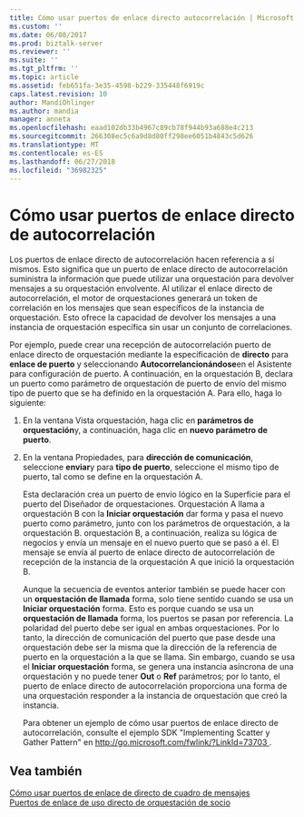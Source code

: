 ```yaml
---
title: Cómo usar puertos de enlace directo autocorrelación | Microsoft Docs
ms.custom: ''
ms.date: 06/08/2017
ms.prod: biztalk-server
ms.reviewer: ''
ms.suite: ''
ms.tgt_pltfrm: ''
ms.topic: article
ms.assetid: feb651fa-3e35-4598-b229-335448f6919c
caps.latest.revision: 10
author: MandiOhlinger
ms.author: mandia
manager: anneta
ms.openlocfilehash: eaad102db33b4967c89cb78f944b93a688e4c213
ms.sourcegitcommit: 266308ec5c6a9d8d80ff298ee6051b4843c5d626
ms.translationtype: MT
ms.contentlocale: es-ES
ms.lasthandoff: 06/27/2018
ms.locfileid: "36982325"
---
```

# <a name="how-to-use-self-correlating-direct-bound-ports"></a>Cómo usar puertos de enlace directo de autocorrelación
Los puertos de enlace directo de autocorrelación hacen referencia a sí mismos. Esto significa que un puerto de enlace directo de autocorrelación suministra la información que puede utilizar una orquestación para devolver mensajes a su orquestación envolvente. Al utilizar el enlace directo de autocorrelación, el motor de orquestaciones generará un token de correlación en los mensajes que sean específicos de la instancia de orquestación. Esto ofrece la capacidad de devolver los mensajes a una instancia de orquestación específica sin usar un conjunto de correlaciones.  
  
 Por ejemplo, puede crear una recepción de autocorrelación puerto de enlace directo de orquestación mediante la especificación de **directo** para **enlace de puerto** y seleccionando **Autocorrelancionándose**en el Asistente para configuración de puerto. A continuación, en la orquestación B, declara un puerto como parámetro de orquestación de puerto de envío del mismo tipo de puerto que se ha definido en la orquestación A. Para ello, haga lo siguiente:  
  
1. En la ventana Vista orquestación, haga clic en **parámetros de orquestación**y, a continuación, haga clic en **nuevo parámetro de puerto**.  
  
2. En la ventana Propiedades, para **dirección de comunicación**, seleccione **enviar**y para **tipo de puerto**, seleccione el mismo tipo de puerto, tal como se define en la orquestación A.  
  
   Esta declaración crea un puerto de envío lógico en la Superficie para el puerto del Diseñador de orquestaciones. Orquestación A llama a orquestación B con la **Iniciar orquestación** dar forma y pasa el nuevo puerto como parámetro, junto con los parámetros de orquestación, a la orquestación B. orquestación B, a continuación, realiza su lógica de negocios y envía un mensaje en el nuevo puerto que se pasó a él. El mensaje se envía al puerto de enlace directo de autocorrelación de recepción de la instancia de la orquestación A que inició la orquestación B.  
  
   Aunque la secuencia de eventos anterior también se puede hacer con un **orquestación de llamada** forma, solo tiene sentido cuando se usa un **Iniciar orquestación** forma. Esto es porque cuando se usa un **orquestación de llamada** forma, los puertos se pasan por referencia. La polaridad del puerto debe ser igual en ambas orquestaciones. Por lo tanto, la dirección de comunicación del puerto que pase desde una orquestación debe ser la misma que la dirección de la referencia de puerto en la orquestación a la que se llama. Sin embargo, cuando se usa el **Iniciar orquestación** forma, se genera una instancia asíncrona de una orquestación y no puede tener **Out** o **Ref** parámetros; por lo tanto, el puerto de enlace directo de autocorrelación proporciona una forma de una orquestación responder a la instancia de orquestación que creó la instancia.  
  
   Para obtener un ejemplo de cómo usar puertos de enlace directo de autocorrelación, consulte el ejemplo SDK "Implementing Scatter y Gather Pattern" en [ http://go.microsoft.com/fwlink/?LinkId=73703 ](http://go.microsoft.com/fwlink/?LinkId=73703).  
  
## <a name="see-also"></a>Vea también  
 [Cómo usar puertos de enlace de directo de cuadro de mensajes](../core/how-to-use-messagebox-direct-bound-ports.md)   
 [Puertos de enlace de uso directo de orquestación de socio](../core/how-to-use-partner-orchestration-direct-bound-ports.md)